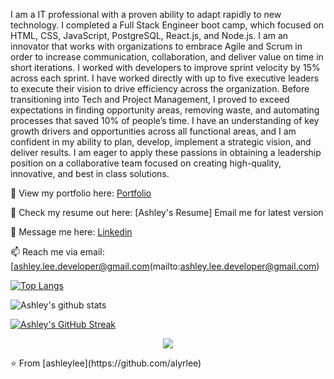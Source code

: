 I am a IT professional with a proven ability to adapt rapidly to new technology. I completed a Full Stack Engineer boot camp, which focused on HTML, CSS, JavaScript, PostgreSQL, React.js, and Node.js. I am an innovator that works with organizations to embrace Agile and Scrum in order to increase communication, collaboration, and deliver value on time in short iterations. I worked with developers to improve sprint velocity by 15% across each sprint.  I have worked directly with up to five executive leaders to execute their vision to drive efficiency across the organization. Before transitioning into Tech and Project Management, I proved to exceed expectations in finding opportunity areas, removing waste, and automating processes that saved 10% of people’s time.  I have an understanding of key growth drivers and opportunities across all functional areas, and I am confident in my ability to plan, develop, implement a strategic vision, and deliver results. I am eager to apply these passions in obtaining a leadership position on a collaborative team focused on creating high-quality, innovative, and best in class solutions.

👀 View my portfolio here: [Portfolio](https://webflow.com/design/ashleys-portfolio-4816d7)

📝 Check my resume out here: [Ashley's Resume] Email me for latest version

💬 Message me here: [Linkedin](https://www.linkedin.com/in/ashley-r-lee/)

📫 Reach me via email: [ashley.lee.developer@gmail.com(mailto:ashley.lee.developer@gmail.com)



[![Top Langs](https://github-readme-stats.vercel.app/api/top-langs/?username=alyrlee&layout=compact)](https://github.com/alyrlee/github-readme-stats)

![Ashley's github stats](https://github-readme-stats.vercel.app/api?username=alyrlee&show_icons=true&theme=dark)

[![Ashley's GitHub Streak](https://github-readme-streak-stats.herokuapp.com/?user=alyrlee)](https://git.io/streak-stats)

<p align="center">
<img src="https://visitor-badge.laobi.icu/badge?page_id=ashleylee" id="counter">
</p>
⭐️ From [ashleylee](https://github.com/alyrlee)
